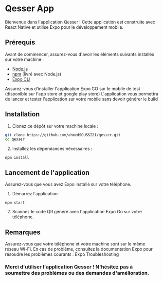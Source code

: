 # Qesser App

Bienvenue dans l'application Qesser ! Cette application est construite avec React Native et utilise Expo pour le développement mobile.

## Prérequis

Avant de commencer, assurez-vous d'avoir les éléments suivants installés sur votre machine :

- [Node.js](https://nodejs.org/)
- [npm](https://www.npmjs.com/) (livré avec Node.js)
- [Expo CLI](https://docs.expo.dev/get-started/installation/)

Assurez-vous d'installer l'application Expo GO sur le mobile de test (disponible sur l'app store et google play store) 
L'application vous permettra de lancer et tester l'application sur votre mobile sans devoir générer le build 

## Installation

1. Clonez ce dépôt sur votre machine locale :

```bash
git clone https://github.com/ahmedSOUSSI21/qesser.git
cd qesser
```
2. Installez les dépendances nécessaires :
```
npm install
```

## Lancement de l'application
Assurez-vous que vous avez Expo installé sur votre téléphone.
1. Démarrez l'application:
```
npm start
```
2. Scannez le code QR généré avec l'application Expo Go sur votre téléphone.

## Remarques
Assurez-vous que votre téléphone et votre machine sont sur le même réseau Wi-Fi.
En cas de problème, consultez la documentation Expo pour résoudre les problèmes courants : Expo Troubleshooting

### Merci d'utiliser l'application Qesser ! N'hésitez pas à soumettre des problèmes ou des demandes d'amélioration.   
